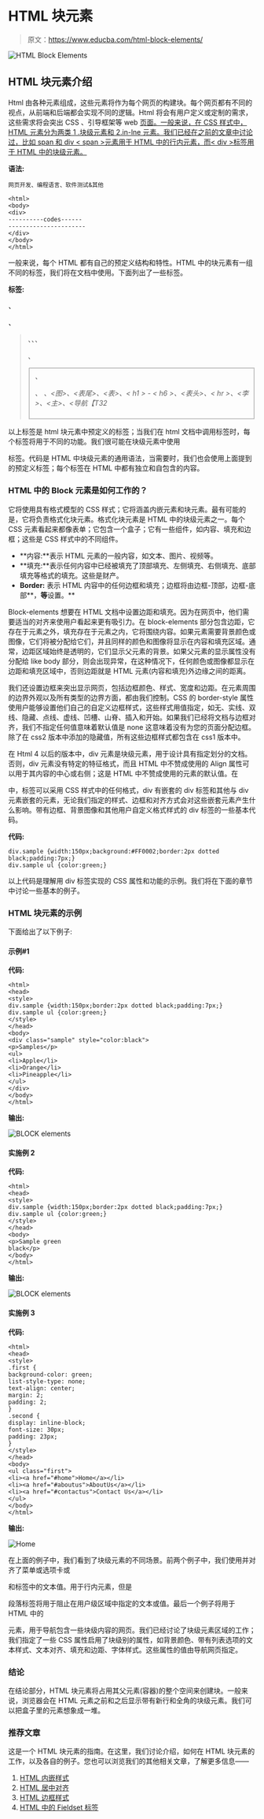 # HTML 块元素

> 原文：<https://www.educba.com/html-block-elements/>

![HTML Block Elements](img/52367e95ecb202179080e72dc065064d.png)



## HTML 块元素介绍

Html 由各种元素组成，这些元素将作为每个网页的构建块。每个网页都有不同的视点，从前端和后端都会实现不同的逻辑。Html 将会有用户定义或定制的需求，这些需求将会突出 CSS 、引导框架等 web [页面。一般来说，在 CSS 样式中，HTML 元素分为两类 1 .块级元素和 2.in-lne 元素。我们已经在之前的文章中讨论过，比如 span 和 div < span >元素用于 HTML 中的行内元素，而< div >标签用于 HTML 中的块级元素。](https://www.educba.com/what-is-css/)

**语法:**

<small>网页开发、编程语言、软件测试&其他</small>

```
<html>
<body>
<div>
----------codes------
----------------------
</div>
</body>
</html>
```

一般来说，每个 HTML 都有自己的预定义结构和特性。HTML 中的块元素有一组不同的标签，我们将在文档中使用。下面列出了一些标签。

**标签:**

<address>、

、

> 、、、
> 
> 、
> 
> <fieldset>、
> 
> 、
> 、<图>、<表尾>、<表>、< h1 > - < h6 >、<表头>、< hr >、<李>、<主>、<导航【T32
> 
> </fieldset>



</address>

以上标签是 html 块元素中预定义的标签；当我们在 html 文档中调用标签时，每个标签将用于不同的功能。我们很可能在块级元素中使用

标签。代码是 HTML 中块级元素的通用语法，当需要时，我们也会使用上面提到的预定义标签；每个标签在 HTML 中都有独立和自包含的内容。

### HTML 中的 Block 元素是如何工作的？

它将使用具有格式模型的 CSS 样式；它将涵盖内嵌元素和块元素。最有可能的是，它将负责格式化块元素。格式化块元素是 HTML 中的块级元素之一。每个 CSS 元素看起来都像表单；它包含一个盒子；它有一些组件，如内容、填充和边框；这些是 CSS 样式中的不同组件。

*   **内容:**表示 HTML 元素的一般内容，如文本、图片、视频等。
*   **填充:**表示任何内容中已经被填充了顶部填充、左侧填充、右侧填充、底部填充等格式的填充。这些是财产。
*   **Border:** 表示 HTML 内容中的任何边框和填充；边框将由边框-顶部，边框-底部**，**等**设置。**

Block-elements 想要在 HTML 文档中设置边距和填充。因为在网页中，他们需要适当的对齐来使用户看起来更有吸引力。在 block-elements 部分包含边距，它存在于元素之外，填充存在于元素之内，它将围绕内容。如果元素需要背景颜色或图像，它们将被分配给它们，并且同样的颜色和图像将显示在内容和填充区域。通常，边距区域始终是透明的，它们显示父元素的背景。如果父元素的显示属性没有分配给 like body 部分，则会出现异常，在这种情况下，任何颜色或图像都显示在边距和填充区域中，否则边距就是 HTML 元素(内容和填充)外边缘之间的距离。

我们还设置边框来突出显示网页，包括边框颜色、样式、宽度和边距。在元素周围的边界外观以及所有类型的边界方面，都由我们控制。CSS 的 border-style 属性使用户能够设置他们自己的自定义边框样式，这些样式用值指定，如无、实线、双线、隐藏、点线、虚线、凹槽、山脊、插入和开始。如果我们已经将文档与边框对齐，我们不指定任何值意味着默认值是 none 这意味着没有为您的页面分配边框。除了在 css2 版本中添加的隐藏值，所有这些边框样式都包含在 css1 版本中。

在 Html 4 以后的版本中，div 元素是块级元素，用于设计具有指定划分的文档。否则，div 元素没有特定的特征格式，而且 HTML 中不赞成使用的 Align 属性可以用于其内容的中心或右侧；这是 HTML 中不赞成使用的元素的默认值。在

中，标签可以采用 CSS 样式中的任何格式，div 有嵌套的 div 标签和其他与 div 元素嵌套的元素，无论我们指定的样式、边框和对齐方式会对这些嵌套元素产生什么影响。带有边框、背景图像和其他用户自定义格式样式的 div 标签的一些基本代码。

**代码:**

```
div.sample {width:150px;background:#FF0002;border:2px dotted black;padding:7px;}
div.sample ul {color:green;}
```

以上代码是理解用 div 标签实现的 CSS 属性和功能的示例。我们将在下面的章节中讨论一些基本的例子。

### HTML 块元素的示例

下面给出了以下例子:

#### 示例#1

**代码:**

```
<html>
<head>
<style>
div.sample {width:150px;border:2px dotted black;padding:7px;}
div.sample ul {color:green;}
</style>
</head>
<body>
<div class="sample" style="color:black">
<p>Samples</p>
<ul>
<li>Apple</li>
<li>Orange</li>
<li>Pineapple</li>
</ul>
</div>
</body>
</html>
```

**输出:**

![BLOCK elements](img/3d79e6c444bec24cbee70aa559def472.png)



#### 实施例 2

**代码:**

```
<html>
<head>
<style>
div.sample {width:150px;border:2px dotted black;padding:7px;}
div.sample ul {color:green;}
</style>
</head>
<body>
<p>Sample green
black</p>
</body>
</html>
```

**输出:**

![BLOCK elements](img/082849fb983a3ba9ae7e7d296fee3be3.png)



#### 实施例 3

**代码:**

```
<html>
<head>
<style>
.first {
background-color: green;
list-style-type: none;
text-align: center;
margin: 2;
padding: 2;
}
.second {
display: inline-block;
font-size: 30px;
padding: 23px;
}
</style>
</head>
<body>
<ul class="first">
<li><a href="#home">Home</a></li>
<li><a href="#aboutus">AboutUs</a></li>
<li><a href="#contactus">Contact Us</a></li>
</ul>
</body>
</html>
```

**输出:**

![Home ](img/47eb5accef88cba4277aea5a8dda564f.png)



在上面的例子中，我们看到了块级元素的不同场景。前两个例子中，我们使用并对齐了菜单或选项卡或

和标签中的文本值。用于行内元素，但是

段落标签将用于阻止在用户级区域中指定的文本或值。最后一个例子将用于 HTML 中的

<nav>元素，用于导航包含一些块级内容的网页。我们已经讨论了块级元素区域的工作；我们指定了一些 CSS 属性启用了块级别的属性，如背景颜色、带有列表选项的文本样式、文本对齐、填充和边距、字体样式。这些属性的值由导航网页指定。</nav> 

### 结论

在结论部分，HTML 块元素将占用其父元素(容器)的整个空间来创建块。一般来说，浏览器会在 HTML 元素之前和之后显示带有新行和全角的块级元素。我们可以把盒子里的元素想象成一堆。

### 推荐文章

这是一个 HTML 块元素的指南。在这里，我们讨论介绍，如何在 HTML 块元素的工作，以及各自的例子。您也可以浏览我们的其他相关文章，了解更多信息——

1.  [HTML 内嵌样式](https://www.educba.com/html-inline-style/)
2.  [HTML 居中对齐](https://www.educba.com/html-align-center/)
3.  [HTML 边框样式](https://www.educba.com/html-border-style/)
4.  [HTML 中的 Fieldset 标签](https://www.educba.com/fieldset-tag-in-html/)





